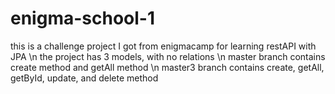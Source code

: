 # enigma-school-1



this is a challenge project I got from enigmacamp for learning restAPI with JPA \n
the project has 3 models, with no relations \n
master branch contains create method and getAll method \n
master3 branch contains create, getAll, getById, update, and delete method
